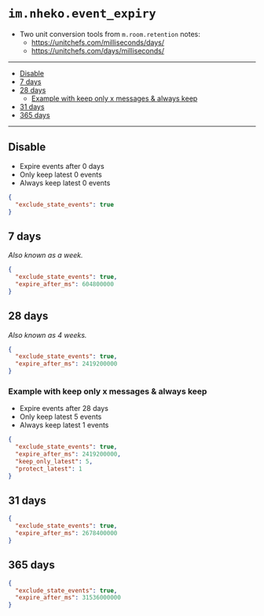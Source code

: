 <!-- @format -->

# `im.nheko.event_expiry`

- Two unit conversion tools from `m.room.retention` notes:
  - https://unitchefs.com/milliseconds/days/
  - https://unitchefs.com/days/milliseconds/

---

<!-- prettier-ignore-start -->

<!-- START doctoc generated TOC please keep comment here to allow auto update -->
<!-- DON'T EDIT THIS SECTION, INSTEAD RE-RUN doctoc TO UPDATE -->

- [Disable](#disable)
- [7 days](#7-days)
- [28 days](#28-days)
  - [Example with keep only x messages & always keep](#example-with-keep-only-x-messages--always-keep)
- [31 days](#31-days)
- [365 days](#365-days)

<!-- END doctoc generated TOC please keep comment here to allow auto update -->

<!-- prettier-ignore-end -->

---

## Disable

- Expire events after 0 days
- Only keep latest 0 events
- Always keep latest 0 events

```json
{
  "exclude_state_events": true
}
```

## 7 days

_Also known as a week._

```json
{
  "exclude_state_events": true,
  "expire_after_ms": 604800000
}
```

## 28 days

_Also known as 4 weeks._

```json
{
  "exclude_state_events": true,
  "expire_after_ms": 2419200000
}
```

### Example with keep only x messages & always keep

- Expire events after 28 days
- Only keep latest 5 events
- Always keep latest 1 events

```json
{
  "exclude_state_events": true,
  "expire_after_ms": 2419200000,
  "keep_only_latest": 5,
  "protect_latest": 1
}
```

## 31 days

```json
{
  "exclude_state_events": true,
  "expire_after_ms": 2678400000
}
```

## 365 days

```json
{
  "exclude_state_events": true,
  "expire_after_ms": 31536000000
}
```

